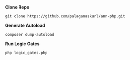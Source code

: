 **Clone Repo**

`git clone https://github.com/palaganaskurl/ann-php.git`

**Generate Autoload**

`composer dump-autoload`

**Run Logic Gates**

`php logic_gates.php`
